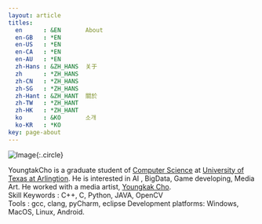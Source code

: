 ```yaml
---
layout: article
titles:
  en      : &EN       About
  en-GB   : *EN
  en-US   : *EN
  en-CA   : *EN
  en-AU   : *EN
  zh-Hans : &ZH_HANS  关于
  zh      : *ZH_HANS
  zh-CN   : *ZH_HANS
  zh-SG   : *ZH_HANS
  zh-Hant : &ZH_HANT  關於
  zh-TW   : *ZH_HANT
  zh-HK   : *ZH_HANT
  ko      : &KO       소개
  ko-KR   : *KO
key: page-about
---
```


![Image](https://avatars3.githubusercontent.com/u/46730544?s=260&v=4){:.circle}

YoungtakCho is a graduate student of [Computer Science](https://cse.uta.edu/) at [University of Texas at Arlingtion](https://uta.edu/). He is interested in AI , BigData, Game developing, Media Art. He worked with a media artist, [Youngkak Cho](http://choyoungkak.com/?ckattempt=1).<br>
Skill Keywords : C++, C, Python, JAVA, OpenCV<br>
Tools : gcc, clang, pyCharm, eclipse 
Development platforms: Windows, MacOS, Linux, Android. 